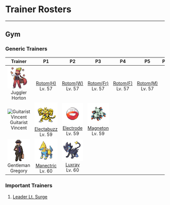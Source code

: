 # Trainer Rosters

---

## Gym


### Generic Trainers

| Trainer | P1 | P2 | P3 | P4 | P5 | P6 |
|:-------:|:--:|:--:|:--:|:--:|:--:|:--:|
| ![Juggler Horton](../../assets/trainers/juggler.png "Juggler Horton")<br>Juggler Horton | <br>[Rotom(H)](../../pokemon/rotomh.md/)<br>Lv. 57 | <br>[Rotom(W)](../../pokemon/rotomw.md/)<br>Lv. 57 | <br>[Rotom(Fr)](../../pokemon/rotomfr.md/)<br>Lv. 57 | <br>[Rotom(F)](../../pokemon/rotomf.md/)<br>Lv. 57 | <br>[Rotom(M)](../../pokemon/rotomm.md/)<br>Lv. 57 |
| ![Guitarist Vincent](../../assets/important_trainers/guitarist_vincent.png "Guitarist Vincent")<br>Guitarist Vincent | ![Electabuzz](../../assets/sprites/electabuzz/front.gif "Electabuzz")<br>[Electabuzz](../../pokemon/electabuzz.md/)<br>Lv. 59 | ![Electrode](../../assets/sprites/electrode/front.gif "Electrode")<br>[Electrode](../../pokemon/electrode.md/)<br>Lv. 59 | ![Magneton](../../assets/sprites/magneton/front.gif "Magneton")<br>[Magneton](../../pokemon/magneton.md/)<br>Lv. 59 |
| ![Gentleman Gregory](../../assets/trainers/gentleman.png "Gentleman Gregory")<br>Gentleman Gregory | ![Manectric](../../assets/sprites/manectric/front.gif "Manectric")<br>[Manectric](../../pokemon/manectric.md/)<br>Lv. 60 | ![Luxray](../../assets/sprites/luxray/front.gif "Luxray")<br>[Luxray](../../pokemon/luxray.md/)<br>Lv. 60 |


### Important Trainers

1. [Leader Lt. Surge](important_trainers.md#leader-lt-surge)
